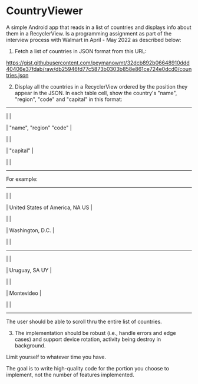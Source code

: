 # CountryViewer
A simple Android app that reads in a list of countries and displays info about them in a RecyclerView. Is a programming assignment as part of the interview process with Walmart in April - May 2022 as described below:

1. Fetch a list of countries in JSON format from this URL:

https://gist.githubusercontent.com/peymanowmt/32dcb892b06648910ddd40406e37fdab/raw/db25946fd77c5873b0303b858e861ce724e0dcd0/countries.json



2. Display all the countries in a RecyclerView ordered by the position they appear in the JSON. In each table cell, show the country's "name", "region", "code" and "capital" in this format:

  ---------------------------------------

|                                     |

| "name", "region"             "code" |

|                                     |

| "capital"                           |

|                                     |

  ---------------------------------------

For example:

  ---------------------------------------

|                                     |

| United States of America, NA     US |

|                                     |

| Washington, D.C.                    |

|                                     |

  ---------------------------------------

|                                     |

| Uruguay, SA                      UY |

|                                     |

| Montevideo                          |

|                                     |

  ---------------------------------------

The user should be able to scroll thru the entire list of countries.



3. The implementation should be robust (i.e., handle errors and edge cases) and support device rotation, activity being destroy in background.

Limit yourself to whatever time you have.

The goal is to write high-quality code for the portion you choose to implement, not the number of features implemented.


